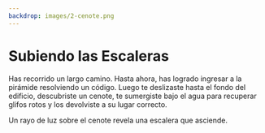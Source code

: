 ```yaml
---
backdrop: images/2-cenote.png
---
```


# Subiendo las Escaleras

Has recorrido un largo camino. Hasta ahora, has logrado ingresar a la pirámide resolviendo un código. Luego te deslizaste hasta el fondo del edificio, descubriste un cenote, te sumergiste bajo el agua para recuperar glifos rotos y los devolviste a su lugar correcto.

Un rayo de luz sobre el cenote revela una escalera que asciende.

<Page url="240" instructions="" condition="none" action="Sube las escaleras" />
